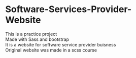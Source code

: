 # Software-Services-Provider-Website

This is a practice project
</br>
Made with Sass and bootstrap
</br>
It is a website for software service provider buisness
</br>
Original website was made in a scss course
